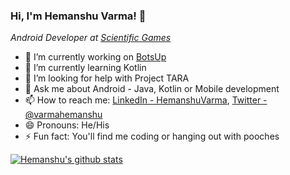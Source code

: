 ### Hi, I'm Hemanshu Varma! :wave:

_Android Developer at [Scientific Games](http://scientificgames.com/)_

- 🔭 I’m currently working on [BotsUp](https://github.com/HemanshuVarma/BotsUp)
- 🌱 I’m currently learning Kotlin
- 🤔 I’m looking for help with Project TARA
- 💬 Ask me about Android - Java, Kotlin or Mobile development
- 📫 How to reach me: [LinkedIn - HemanshuVarma](https://www.linkedin.com/in/hemanshuvarma/), [Twitter - @varmahemanshu](https://twitter.com/varmahemanshu)
- 😄 Pronouns: He/His
- ⚡ Fun fact: You'll find me coding or hanging out with pooches


[![Hemanshu's github stats](https://github-readme-stats.vercel.app/api?username=HemanshuVarma)](https://github.com/HemanshuVarma)
